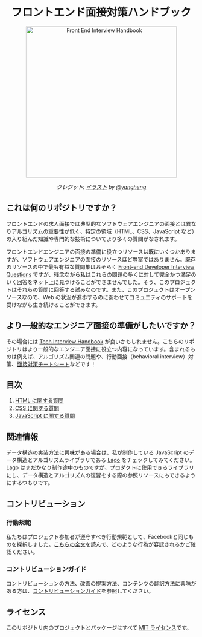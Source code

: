 <h1 align="center">フロントエンド面接対策ハンドブック</h1>

<div align="center">
  <a href="https://dribbble.com/shots/4263961-Front-End-Interview-Scroll">
    <img src="https://cdn.rawgit.com/yangshun/front-end-interview-handbook/23d89c8/assets/scroll.svg" alt="Front End Interview Handbook" width="400"/>
    </a>
  <br>
  <p>
    <em>クレジット: <a href="https://dribbble.com/shots/4263961-Front-End-Interview-Scroll">イラスト</a> by <a href="https://dribbble.com/yangheng">@yangheng</a>
    </em>
  </p>
</div>

## これは何のリポジトリですか？

フロントエンドの求人面接では典型的なソフトウェアエンジニアの面接とは異なりアルゴリズムの重要性が低く、特定の領域（HTML、CSS、JavaScript など）の入り組んだ知識や専門的な技術についてより多くの質問がなされます。

フロントエンドエンジニアの面接の準備に役立つリソースは既にいくつかありますが、ソフトウェアエンジニアの面接のリソースほど豊富ではありません。既存のリソースの中で最も有益な質問集はおそらく [Front-end Developer Interview Questions](https://github.com/h5bp/Front-end-Developer-Interview-Questions) ですが、残念ながら私はこれらの問題の多くに対して完全かつ満足のいく回答をネット上に見つけることができませんでした。そう、このプロジェクトはそれらの質問に回答する試みなのです。また、このプロジェクトはオープンソースなので、Web の状況が進歩するのにあわせてコミュニティのサポートを受けながら生き続けることができます。

## より一般的なエンジニア面接の準備がしたいですか？

その場合には [Tech Interview Handbook](https://github.com/yangshun/tech-interview-handbook) が良いかもしれません。こちらのリポジトリはより一般的なエンジニア面接に役立つ内容になっています。含まれるものは例えば、アルゴリズム関連の問題や、行動面接（behavioral interview）対策、[面接対策チートシート](https://github.com/yangshun/tech-interview-handbook/blob/master/preparing/cheatsheet.md)などです！

## 目次

1. [HTML に関する質問](questions/html-questions.md)
1. [CSS に関する質問](questions/css-questions.md)
1. [JavaScript に関する質問](questions/javascript-questions.md)

## 関連情報

データ構造の実装方法に興味がある場合は、私が制作している JavaScript のデータ構造とアルゴリズムライブラリである [Lago](https://github.com/yangshun/lago) をチェックしてみてください。Lago はまだかなり制作途中のものですが、プロダクトに使用できるライブラリにし、データ構造とアルゴリズムの復習をする際の参照リソースにもできるようにするつもりです。

## コントリビューション

### 行動規範

私たちはプロジェクト参加者が遵守すべき行動規範として、Facebookと同じものを採択しました。[こちらの全文](https://code.facebook.com/codeofconduct)を読んで、どのような行為が容認されるかご確認ください。

### コントリビューションガイド

コントリビューションの方法、改善の提案方法、コンテンツの翻訳方法に興味がある方は、[コントリビューションガイド](CONTRIBUTING.md)を参照してください。

## ライセンス

このリポジトリ内のプロジェクトとパッケージはすべて [MIT ライセンス](LICENSE)です。
